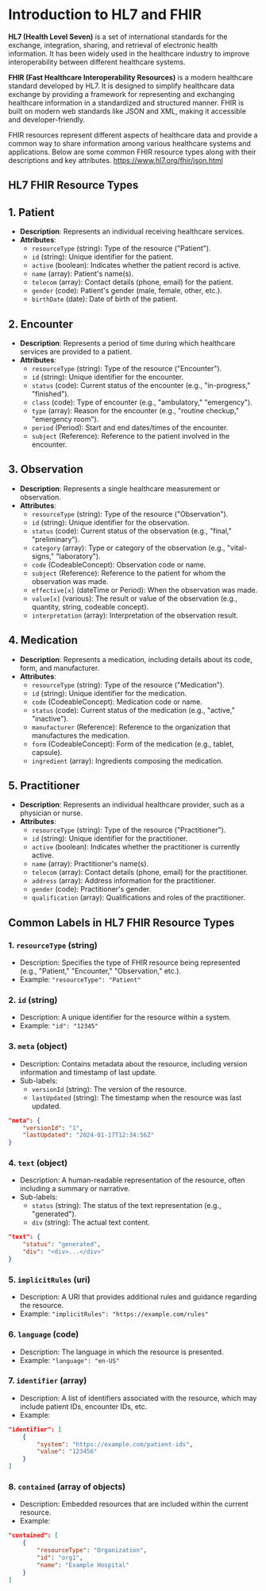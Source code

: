 # Introduction to HL7 and FHIR

**HL7 (Health Level Seven)** is a set of international standards for the exchange, integration, sharing, and retrieval of electronic health information. It has been widely used in the healthcare industry to improve interoperability between different healthcare systems.

**FHIR (Fast Healthcare Interoperability Resources)** is a modern healthcare standard developed by HL7. It is designed to simplify healthcare data exchange by providing a framework for representing and exchanging healthcare information in a standardized and structured manner. FHIR is built on modern web standards like JSON and XML, making it accessible and developer-friendly.

FHIR resources represent different aspects of healthcare data and provide a common way to share information among various healthcare systems and applications. Below are some common FHIR resource types along with their descriptions and key attributes.
https://www.hl7.org/fhir/json.html

## HL7 FHIR Resource Types

## 1. Patient

- **Description**: Represents an individual receiving healthcare services.
- **Attributes**:
  - `resourceType` (string): Type of the resource ("Patient").
  - `id` (string): Unique identifier for the patient.
  - `active` (boolean): Indicates whether the patient record is active.
  - `name` (array): Patient's name(s).
  - `telecom` (array): Contact details (phone, email) for the patient.
  - `gender` (code): Patient's gender (male, female, other, etc.).
  - `birthDate` (date): Date of birth of the patient.

## 2. Encounter

- **Description**: Represents a period of time during which healthcare services are provided to a patient.
- **Attributes**:
  - `resourceType` (string): Type of the resource ("Encounter").
  - `id` (string): Unique identifier for the encounter.
  - `status` (code): Current status of the encounter (e.g., "in-progress," "finished").
  - `class` (code): Type of encounter (e.g., "ambulatory," "emergency").
  - `type` (array): Reason for the encounter (e.g., "routine checkup," "emergency room").
  - `period` (Period): Start and end dates/times of the encounter.
  - `subject` (Reference): Reference to the patient involved in the encounter.

## 3. Observation

- **Description**: Represents a single healthcare measurement or observation.
- **Attributes**:
  - `resourceType` (string): Type of the resource ("Observation").
  - `id` (string): Unique identifier for the observation.
  - `status` (code): Current status of the observation (e.g., "final," "preliminary").
  - `category` (array): Type or category of the observation (e.g., "vital-signs," "laboratory").
  - `code` (CodeableConcept): Observation code or name.
  - `subject` (Reference): Reference to the patient for whom the observation was made.
  - `effective[x]` (dateTime or Period): When the observation was made.
  - `value[x]` (various): The result or value of the observation (e.g., quantity, string, codeable concept).
  - `interpretation` (array): Interpretation of the observation result.

## 4. Medication

- **Description**: Represents a medication, including details about its code, form, and manufacturer.
- **Attributes**:
  - `resourceType` (string): Type of the resource ("Medication").
  - `id` (string): Unique identifier for the medication.
  - `code` (CodeableConcept): Medication code or name.
  - `status` (code): Current status of the medication (e.g., "active," "inactive").
  - `manufacturer` (Reference): Reference to the organization that manufactures the medication.
  - `form` (CodeableConcept): Form of the medication (e.g., tablet, capsule).
  - `ingredient` (array): Ingredients composing the medication.

## 5. Practitioner

- **Description**: Represents an individual healthcare provider, such as a physician or nurse.
- **Attributes**:
  - `resourceType` (string): Type of the resource ("Practitioner").
  - `id` (string): Unique identifier for the practitioner.
  - `active` (boolean): Indicates whether the practitioner is currently active.
  - `name` (array): Practitioner's name(s).
  - `telecom` (array): Contact details (phone, email) for the practitioner.
  - `address` (array): Address information for the practitioner.
  - `gender` (code): Practitioner's gender.
  - `qualification` (array): Qualifications and roles of the practitioner.


## Common Labels in HL7 FHIR Resource Types

### 1. `resourceType` (string)

- Description: Specifies the type of FHIR resource being represented (e.g., "Patient," "Encounter," "Observation," etc.).
- Example: `"resourceType": "Patient"`

### 2. `id` (string)

- Description: A unique identifier for the resource within a system.
- Example: `"id": "12345"`

### 3. `meta` (object)

- Description: Contains metadata about the resource, including version information and timestamp of last update.
- Sub-labels:
  - `versionId` (string): The version of the resource.
  - `lastUpdated` (string): The timestamp when the resource was last updated.

```json
"meta": {
    "versionId": "1",
    "lastUpdated": "2024-01-17T12:34:56Z"
}
```

### 4. `text` (object)

- Description: A human-readable representation of the resource, often including a summary or narrative.
- Sub-labels:
  - `status` (string): The status of the text representation (e.g., "generated").
  - `div` (string): The actual text content.

```json
"text": {
    "status": "generated",
    "div": "<div>...</div>"
}
```

### 5. `implicitRules` (uri)

- Description: A URI that provides additional rules and guidance regarding the resource.
- Example: `"implicitRules": "https://example.com/rules"`

### 6. `language` (code)

- Description: The language in which the resource is presented.
- Example: `"language": "en-US"`

### 7. `identifier` (array)

- Description: A list of identifiers associated with the resource, which may include patient IDs, encounter IDs, etc.
- Example:

```json
"identifier": [
    {
        "system": "https://example.com/patient-ids",
        "value": "123456"
    }
]
```

### 8. `contained` (array of objects)

- Description: Embedded resources that are included within the current resource.
- Example:

```json
"contained": [
    {
        "resourceType": "Organization",
        "id": "org1",
        "name": "Example Hospital"
    }
]
```
